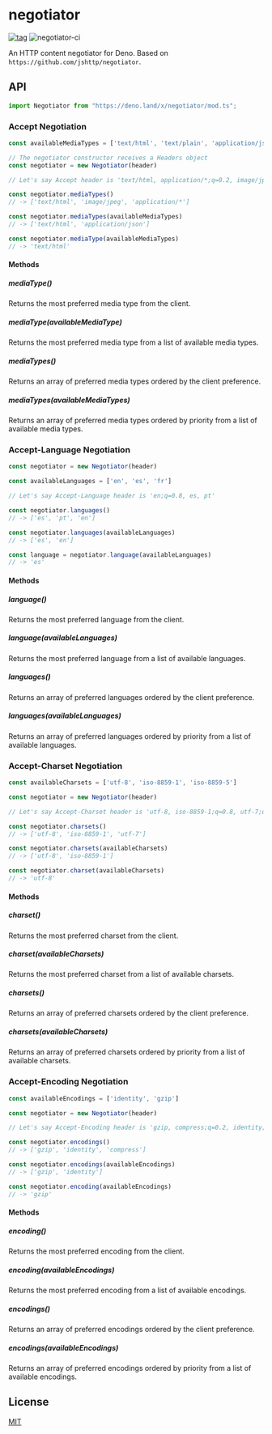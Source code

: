 # negotiator

[![tag](https://img.shields.io/github/tag/ako-deno/negotiator.svg)](https://github.com/ako-deno/negotiator)
![negotiator-ci](https://github.com/ako-deno/negotiator/workflows/negotiator-ci/badge.svg)

An HTTP content negotiator for Deno. Based on `https://github.com/jshttp/negotiator`.

## API

```TypeScript
import Negotiator from "https://deno.land/x/negotiator/mod.ts";
```

### Accept Negotiation

```TypeScript
const availableMediaTypes = ['text/html', 'text/plain', 'application/json'];

// The negotiator constructor receives a Headers object
const negotiator = new Negotiator(header)

// Let's say Accept header is 'text/html, application/*;q=0.2, image/jpeg;q=0.8'

const negotiator.mediaTypes()
// -> ['text/html', 'image/jpeg', 'application/*']

const negotiator.mediaTypes(availableMediaTypes)
// -> ['text/html', 'application/json']

const negotiator.mediaType(availableMediaTypes)
// -> 'text/html'
```

#### Methods

##### mediaType()

Returns the most preferred media type from the client.

##### mediaType(availableMediaType)

Returns the most preferred media type from a list of available media types.

##### mediaTypes()

Returns an array of preferred media types ordered by the client preference.

##### mediaTypes(availableMediaTypes)

Returns an array of preferred media types ordered by priority from a list of
available media types.

### Accept-Language Negotiation

```TypeScript
const negotiator = new Negotiator(header)

const availableLanguages = ['en', 'es', 'fr']

// Let's say Accept-Language header is 'en;q=0.8, es, pt'

const negotiator.languages()
// -> ['es', 'pt', 'en']

const negotiator.languages(availableLanguages)
// -> ['es', 'en']

const language = negotiator.language(availableLanguages)
// -> 'es'
```

#### Methods

##### language()

Returns the most preferred language from the client.

##### language(availableLanguages)

Returns the most preferred language from a list of available languages.

##### languages()

Returns an array of preferred languages ordered by the client preference.

##### languages(availableLanguages)

Returns an array of preferred languages ordered by priority from a list of
available languages.

### Accept-Charset Negotiation

```TypeScript
const availableCharsets = ['utf-8', 'iso-8859-1', 'iso-8859-5']

const negotiator = new Negotiator(header)

// Let's say Accept-Charset header is 'utf-8, iso-8859-1;q=0.8, utf-7;q=0.2'

const negotiator.charsets()
// -> ['utf-8', 'iso-8859-1', 'utf-7']

const negotiator.charsets(availableCharsets)
// -> ['utf-8', 'iso-8859-1']

const negotiator.charset(availableCharsets)
// -> 'utf-8'
```

#### Methods

##### charset()

Returns the most preferred charset from the client.

##### charset(availableCharsets)

Returns the most preferred charset from a list of available charsets.

##### charsets()

Returns an array of preferred charsets ordered by the client preference.

##### charsets(availableCharsets)

Returns an array of preferred charsets ordered by priority from a list of
available charsets.

### Accept-Encoding Negotiation

```TypeScript
const availableEncodings = ['identity', 'gzip']

const negotiator = new Negotiator(header)

// Let's say Accept-Encoding header is 'gzip, compress;q=0.2, identity;q=0.5'

const negotiator.encodings()
// -> ['gzip', 'identity', 'compress']

const negotiator.encodings(availableEncodings)
// -> ['gzip', 'identity']

const negotiator.encoding(availableEncodings)
// -> 'gzip'
```

#### Methods

##### encoding()

Returns the most preferred encoding from the client.

##### encoding(availableEncodings)

Returns the most preferred encoding from a list of available encodings.

##### encodings()

Returns an array of preferred encodings ordered by the client preference.

##### encodings(availableEncodings)

Returns an array of preferred encodings ordered by priority from a list of
available encodings.

## License

[MIT](LICENSE)
